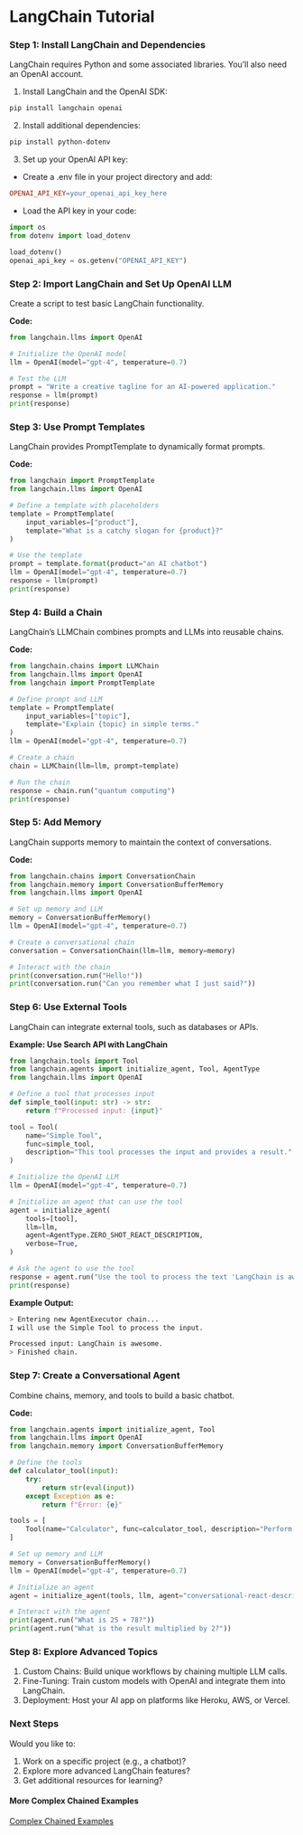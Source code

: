 # LangChain Tutorial

### Step 1: Install LangChain and Dependencies
LangChain requires Python and some associated libraries. You’ll also need an OpenAI account.

1. Install LangChain and the OpenAI SDK:

```bash
pip install langchain openai
```

2. Install additional dependencies:

```bash
pip install python-dotenv
```

3. Set up your OpenAI API key:

  - Create a .env file in your project directory and add:
```makefile
OPENAI_API_KEY=your_openai_api_key_here
```
  - Load the API key in your code:
```python
import os
from dotenv import load_dotenv

load_dotenv()
openai_api_key = os.getenv("OPENAI_API_KEY")
```

### Step 2: Import LangChain and Set Up OpenAI LLM
Create a script to test basic LangChain functionality.

**Code:**
```python
from langchain.llms import OpenAI

# Initialize the OpenAI model
llm = OpenAI(model="gpt-4", temperature=0.7)

# Test the LLM
prompt = "Write a creative tagline for an AI-powered application."
response = llm(prompt)
print(response)
```

### Step 3: Use Prompt Templates

LangChain provides PromptTemplate to dynamically format prompts.

**Code:**
```python
from langchain import PromptTemplate
from langchain.llms import OpenAI

# Define a template with placeholders
template = PromptTemplate(
    input_variables=["product"],
    template="What is a catchy slogan for {product}?"
)

# Use the template
prompt = template.format(product="an AI chatbot")
llm = OpenAI(model="gpt-4", temperature=0.7)
response = llm(prompt)
print(response)
```

### Step 4: Build a Chain
LangChain’s LLMChain combines prompts and LLMs into reusable chains.

**Code:**
```python
from langchain.chains import LLMChain
from langchain.llms import OpenAI
from langchain import PromptTemplate

# Define prompt and LLM
template = PromptTemplate(
    input_variables=["topic"],
    template="Explain {topic} in simple terms."
)
llm = OpenAI(model="gpt-4", temperature=0.7)

# Create a chain
chain = LLMChain(llm=llm, prompt=template)

# Run the chain
response = chain.run("quantum computing")
print(response)
```

### Step 5: Add Memory

LangChain supports memory to maintain the context of conversations.

**Code:**
```python
from langchain.chains import ConversationChain
from langchain.memory import ConversationBufferMemory
from langchain.llms import OpenAI

# Set up memory and LLM
memory = ConversationBufferMemory()
llm = OpenAI(model="gpt-4", temperature=0.7)

# Create a conversational chain
conversation = ConversationChain(llm=llm, memory=memory)

# Interact with the chain
print(conversation.run("Hello!"))
print(conversation.run("Can you remember what I just said?"))
```

### Step 6: Use External Tools

LangChain can integrate external tools, such as databases or APIs.

**Example: Use Search API with LangChain**
```python
from langchain.tools import Tool
from langchain.agents import initialize_agent, Tool, AgentType
from langchain.llms import OpenAI

# Define a tool that processes input
def simple_tool(input: str) -> str:
    return f"Processed input: {input}"

tool = Tool(
    name="Simple Tool",
    func=simple_tool,
    description="This tool processes the input and provides a result."
)

# Initialize the OpenAI LLM
llm = OpenAI(model="gpt-4", temperature=0.7)

# Initialize an agent that can use the tool
agent = initialize_agent(
    tools=[tool],
    llm=llm,
    agent=AgentType.ZERO_SHOT_REACT_DESCRIPTION,
    verbose=True,
)

# Ask the agent to use the tool
response = agent.run("Use the tool to process the text 'LangChain is awesome.'")
print(response)
```

**Example Output:**
```bash
> Entering new AgentExecutor chain...
I will use the Simple Tool to process the input.

Processed input: LangChain is awesome.
> Finished chain.
```

### Step 7: Create a Conversational Agent

Combine chains, memory, and tools to build a basic chatbot.

**Code:**
```python
from langchain.agents import initialize_agent, Tool
from langchain.llms import OpenAI
from langchain.memory import ConversationBufferMemory

# Define the tools
def calculator_tool(input):
    try:
        return str(eval(input))
    except Exception as e:
        return f"Error: {e}"

tools = [
    Tool(name="Calculator", func=calculator_tool, description="Perform calculations.")
]

# Set up memory and LLM
memory = ConversationBufferMemory()
llm = OpenAI(model="gpt-4", temperature=0.7)

# Initialize an agent
agent = initialize_agent(tools, llm, agent="conversational-react-description", memory=memory)

# Interact with the agent
print(agent.run("What is 25 + 78?"))
print(agent.run("What is the result multiplied by 2?"))
```

### Step 8: Explore Advanced Topics

1. Custom Chains: Build unique workflows by chaining multiple LLM calls.
2. Fine-Tuning: Train custom models with OpenAI and integrate them into LangChain.
3. Deployment: Host your AI app on platforms like Heroku, AWS, or Vercel.

### Next Steps

Would you like to:

1. Work on a specific project (e.g., a chatbot)?
2. Explore more advanced LangChain features?
3. Get additional resources for learning?

#### More Complex Chained Examples

[Complex Chained Examples](./Chained.md)